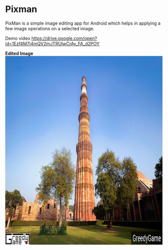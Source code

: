 # Pixman
PixMan is a simple image editing app for Android which helps in applying a few image operations on a selected image. 

Demo video https://drive.google.com/open?id=1Ezf4M7i4mQV2mJTRUlwCrAy_FA_d2POY

<b>Edited Image</b>
<br>
<img src="https://github.com/visvajeet/Pixman/blob/master/1578737377344.jpg" width="500" height="600"/>

